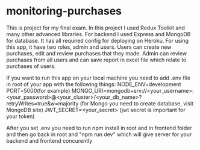 # monitoring-purchases

This is project for my final exam. In this project I used Redux Toolkit and many other advanced libraries. For backend I used Express and MongoDB for database.
It has all required config for deploying
on Heroku. For using this app, it have two roles, admin and users. Users can create new purchases, edit and review purchases that they made. Admin can review purchases from all users and can save report in excel file which relate to purchases of users.

If you want to run this app on your local machine you need to add .env file in root of your app with the following things:
NODE_ENV=development
PORT=5000(for example)
MONGO_URI=mongodb+srv://<your_username>:<your_password>@<your_cluster>/<your_db_name>?retryWrites=true&w=majority
(for Mongo you need to create database, visit MongoDB site)
JWT_SECRET=<your_secret>
(jwt secret is important for your token)

After you set .env you need to run npm install in root and in frontend folder and then go back in root and "npm run dev" which will give server for your backend and frontend concurently

